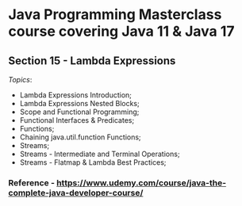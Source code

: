 # Java Programming Masterclass course covering Java 11 & Java 17

## Section 15 - Lambda Expressions

*Topics*:

- Lambda Expressions Introduction;
- Lambda Expressions Nested Blocks;
- Scope and Functional Programming;
- Functional Interfaces & Predicates;
- Functions;
- Chaining java.util.function Functions;
- Streams;
- Streams - Intermediate and Terminal Operations;
- Streams - Flatmap & Lambda Best Practices;


### Reference - <https://www.udemy.com/course/java-the-complete-java-developer-course/>